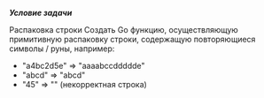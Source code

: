 _**Условие задачи**_

Распаковка строки
Создать Go функцию, осуществляющую примитивную распаковку строки, содержащую повторяющиеся символы / руны, например:

* "a4bc2d5e" => "aaaabccddddde"
* "abcd" => "abcd"
* "45" => "" (некорректная строка)
